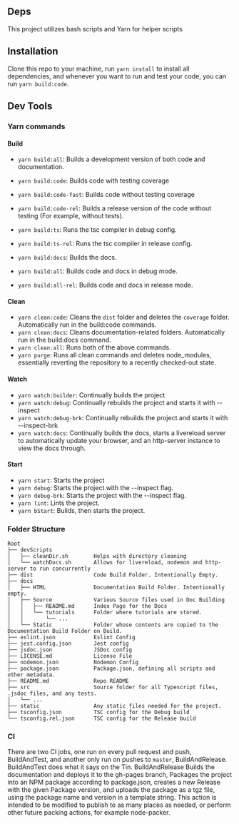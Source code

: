 ## Deps

This project utilizes bash scripts and Yarn for helper scripts

## Installation

Clone this repo to your machine, run `yarn install` to install all dependencies, and whenever you want to run and test your code, you can run `yarn build:code`.

## Dev Tools

### Yarn commands

#### Build
* `yarn build:all`: Builds a development version of both code and documentation.
* `yarn build:code`: Builds code with testing coverage
* `yarn build:code-fast`: Builds code without testing coverage
* `yarn build:code-rel`: Builds a release version of the code without testing (For example, without tests).

* `yarn build:ts`: Runs the tsc compiler in debug config.
* `yarn build:ts-rel`: Runs the tsc compiler in release config.
* `yarn build:docs`: Builds the docs.

* `yarn build:all`: Builds code and docs in debug mode.
* `yarn build:all-rel`: Builds code and docs in release mode.
    
#### Clean
* `yarn clean:code`: Cleans the `dist` folder and deletes the `coverage` folder. Automatically run in the build:code commands.
* `yarn clean:docs`: Cleans documentation-related folders. Automatically run in the build:docs command.
* `yarn clean:all`: Runs both of the above commands.
* `yarn purge`: Runs all clean commands and deletes node_modules, essentially reverting the repository to a recently checked-out state.

#### Watch
* `yarn watch:builder`: Continually builds the project
* `yarn watch:debug`: Continually rebuilds the project and starts it with --inspect
* `yarn watch:debug-brk`: Continually rebuilds the project and starts it with --inspect-brk
* `yarn watch:docs`: Continually builds the docs, starts a livereload server to automatically update your browser, and an http-server instance to view the docs through.

#### Start
* `yarn start`: Starts the project
* `yarn debug`: Starts the project with the --inspect flag.
* `yarn debug-brk`: Starts the project with the --inspect flag.
* `yarn lint`: Lints the project.
* `yarn bStart`: Builds, then starts the project.

### Folder Structure

```
Root
├── devScripts
│   ├── cleanDir.sh        Helps with directory cleaning
│   └── watchDocs.sh       Allows for livereload, nodemon and http-server to run concurrently
├── dist                   Code Build Folder. Intentionally Empty.
├── docs
│   ├── HTML               Documentation Build Folder. Intentionally empty.
│   ├── Source             Various Source files used in Doc Building
│   │   ├── README.md      Index Page for the Docs
│   │   └── tutorials      Folder where tutorials are stored.
│   │       └── ...
│   └── Static             Folder whose contents are copied to the Documentation Build Folder on Build.
├── eslint.json            Eslint Config
├── jest.config.json       Jest config
├── jsdoc.json             JSDoc config
├── LICENSE.md             License File
├── nodemon.json           Nodemon Config
├── package.json           Package.json, defining all scripts and other metadata.
├── README.md              Repo README
├── src                    Source folder for all Typescript files, .jsdoc files, and any tests.
│   └── ...
├── static                 Any static files needed for the project.
├── tsconfig.json          TSC config for the Debug build
└── tsconfig.rel.json      TSC config for the Release build
```

### CI
There are two CI jobs, one run on every pull request and push, BuildAndTest, and another only run on pushes to `master`, BuildAndRelease.
BuildAndTest does what it says on the Tin.
BuildAndRelease Builds the documentation and deploys it to the gh-pages branch, Packages the project into an NPM package according to package.json, creates a new Release with the given Package version, and uploads the package as a tgz file, using the package name and version in a template string. This action is intended to be modified to publish to as many places as needed, or perform other future packing actions, for example node-packer.

